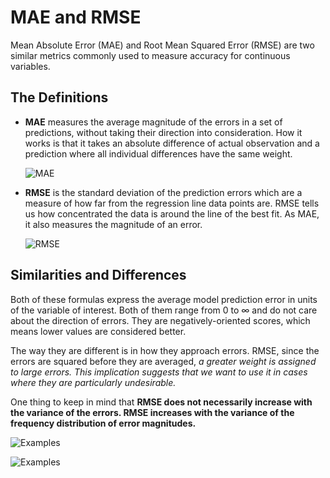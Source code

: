 # MAE and RMSE
Mean Absolute Error (MAE) and Root Mean Squared Error (RMSE) are two similar metrics commonly used to measure accuracy for continuous variables.



## The Definitions

- **MAE** measures the average magnitude of the errors in a set of predictions, without taking their direction into consideration. How it works is that it takes an absolute difference of actual observation and a prediction where all individual differences have the same weight.

  

  ![MAE](https://i.imgur.com/C3E7ANi.png)

  

- **RMSE** is the standard deviation of the prediction errors which are a measure of how far from the regression line data points are. RMSE tells us how concentrated the data is around the line of the best fit. As MAE, it also measures the magnitude of an error.

  

  ![RMSE](https://i.imgur.com/098ti5G.png)

  


## Similarities and Differences

Both of these formulas express the average model prediction error in units of the variable of interest. Both of them range from 0 to ∞ and do not care about the direction of errors. They are negatively-oriented scores, which means lower values are considered better.

The way they are different is in how they approach errors. RMSE, since the errors are squared before they are averaged, _a greater weight is assigned to large errors. This implication suggests that we want to use it in cases where they are particularly undesirable._

One thing to keep in mind that **RMSE does not necessarily increase with the variance of the errors. RMSE increases with the variance of the frequency distribution of error magnitudes.**



![Examples](https://i.imgur.com/2E2Jf8C.png)

![Examples](https://i.imgur.com/eRVMfwP.png)

